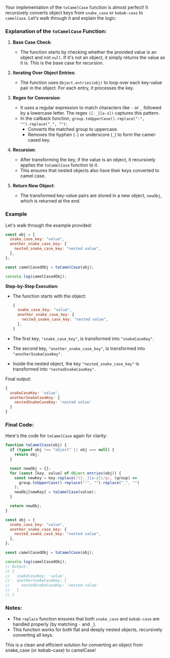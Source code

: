 Your implementation of the `toCamelCase` function is almost perfect! It recursively converts object keys from `snake_case` or `kebab-case` to `camelCase`. Let's walk through it and explain the logic:

### Explanation of the `toCamelCase` Function:

1. **Base Case Check**:
   - The function starts by checking whether the provided value is an object and not `null`. If it's not an object, it simply returns the value as it is. This is the base case for recursion.

2. **Iterating Over Object Entries**:
   - The function uses `Object.entries(obj)` to loop over each key-value pair in the object. For each entry, it processes the key.

3. **Regex for Conversion**:
   - It uses a regular expression to match characters like `-` or `_` followed by a lowercase letter. The regex `([-_][a-z])` captures this pattern.
   - In the callback function, `group.toUpperCase().replace("-", "").replace("_", "")`:
     - Converts the matched group to uppercase.
     - Removes the hyphen (`-`) or underscore (`_`) to form the camel-cased key.
   
4. **Recursion**:
   - After transforming the key, if the value is an object, it recursively applies the `toCamelCase` function to it.
   - This ensures that nested objects also have their keys converted to camel case.

5. **Return New Object**:
   - The transformed key-value pairs are stored in a new object, `newObj`, which is returned at the end.

### Example

Let's walk through the example provided:

```javascript
const obj = {
  snake_case_key: "value",
  another_snake_case_key: {
    nested_snake_case_key: "nested value",
  },
};

const camelCasedObj = toCamelCase(obj);

console.log(camelCasedObj);
```

**Step-by-Step Execution**:

- The function starts with the object:
  ```javascript
  {
    snake_case_key: "value",
    another_snake_case_key: {
      nested_snake_case_key: "nested value",
    },
  }
  ```

- The first key, `"snake_case_key"`, is transformed into `"snakeCaseKey"`.
- The second key, `"another_snake_case_key"`, is transformed into `"anotherSnakeCaseKey"`.
- Inside the nested object, the key `"nested_snake_case_key"` is transformed into `"nestedSnakeCaseKey"`.

Final output:

```javascript
{
  snakeCaseKey: 'value',
  anotherSnakeCaseKey: {
    nestedSnakeCaseKey: 'nested value'
  }
}
```

### Final Code:

Here's the code for `toCamelCase` again for clarity:

```javascript
function toCamelCase(obj) {
  if (typeof obj !== "object" || obj === null) {
    return obj;
  }

  const newObj = {};
  for (const [key, value] of Object.entries(obj)) {
    const newKey = key.replace(/([-_][a-z])/gi, (group) =>
      group.toUpperCase().replace("-", "").replace("_", "")
    );
    newObj[newKey] = toCamelCase(value);
  }

  return newObj;
}

const obj = {
  snake_case_key: "value",
  another_snake_case_key: {
    nested_snake_case_key: "nested value",
  },
};

const camelCasedObj = toCamelCase(obj);

console.log(camelCasedObj);
// Output:
// {
//   snakeCaseKey: 'value',
//   anotherSnakeCaseKey: {
//     nestedSnakeCaseKey: 'nested value'
//   }
// }
```

### Notes:
- The `replace` function ensures that both `snake_case` and `kebab-case` are handled properly (by matching `-` and `_`).
- This function works for both flat and deeply nested objects, recursively converting all keys.

This is a clean and efficient solution for converting an object from snake_case (or kebab-case) to camelCase!